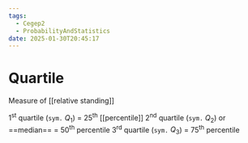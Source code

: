 ```yaml
---
tags:
  - Cegep2
  - ProbabilityAndStatistics
date: 2025-01-30T20:45:17
---
```


# Quartile

Measure of [[relative standing]]

1<sup>st</sup> quartile (`sym.` $Q_1$) = 25<sup>th</sup> [[percentile]]
2<sup>nd</sup> quartile (`sym.` $Q_2$) or ==median== = 50<sup>th</sup> percentile
3<sup>rd</sup> quartile (`sym.` $Q_3$) = 75<sup>th</sup> percentile